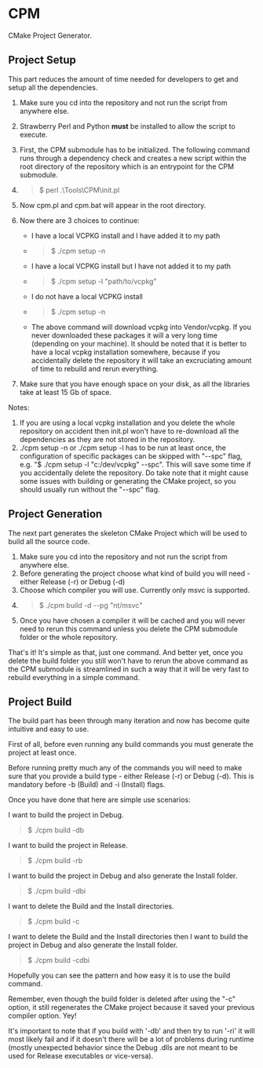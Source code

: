 # CPM

CMake Project Generator.

## Project Setup

This part reduces the amount of time needed for developers to get and setup all the dependencies.

1. Make sure you cd into the repository and not run the script from anywhere else.
2. Strawberry Perl and Python __must__ be installed to allow the script to execute.
3. First, the CPM submodule has to be initialized. The following command runs through a dependency check and creates a new script within the root directory of the repository which is an entrypoint for the CPM submodule.
4. >$ perl .\Tools\CPM\init.pl
5. Now cpm.pl and cpm.bat will appear in the root directory.
6. Now there are 3 choices to continue:

   * I have a local VCPKG install and I have added it to my path
   * >$ ./cpm setup -n
   * I have a local VCPKG install but I have not added it to my path
   * >$ ./cpm setup -l "path/to/vcpkg"
   * I do not have a local VCPKG install
   * >$ ./cpm setup -n
   * The above command will download vcpkg into Vendor/vcpkg. If you never downloaded these packages it will a very long time (depending on your machine). It should be noted that it is better to have a local vcpkg installation somewhere, because if you accidentally delete the repository it will take an excruciating amount of time to rebuild and rerun everything. 
7. Make sure that you have enough space on your disk, as all the libraries take at least 15 Gb of space.

Notes:

1. If you are using a local vcpkg installation and you delete the whole repository on accident then init.pl won't have to re-download all the dependencies as they are not stored in the repository.
2. ./cpm setup -n or ./cpm setup -l has to be run at least once, the configuration of specific packages can be skipped with "--spc" flag, e.g. "$ ./cpm setup -l "c:/dev/vcpkg" --spc". This will save some time if you accidentally delete the repository. Do take note that it might cause some issues with building or generating the CMake project, so you should usually run without the "--spc" flag.

## Project Generation

The next part generates the skeleton CMake Project which will be used to build all the source code.

1. Make sure you cd into the repository and not run the script from anywhere else.
2. Before generating the project choose what kind of build you will need - either Release (-r) or Debug (-d)
3. Choose which compiler you will use. Currently only msvc is supported.
4. >$ ./cpm build -d --pg "nt/msvc"
5. Once you have chosen a compiler it will be cached and you will never need to rerun this command unless you delete the CPM submodule folder or the whole repository.

That's it! It's simple as that, just one command. And better yet, once you delete the build folder you still won't have to rerun the above command as the CPM submodule is streamlined in such a way that it will be very fast to rebuild everything in a simple command.

## Project Build

The build part has been through many iteration and now has become quite intuitive and easy to use.

First of all, before even running any build commands you must generate the project at least once.

Before running pretty much any of the commands you will need to make sure that you provide a build type - either Release (-r) or Debug (-d). This is mandatory before -b (Build) and -i (Install) flags.

Once you have done that here are simple use scenarios:

I want to build the project in Debug.
> $ ./cpm build -db

I want to build the project in Release.
> $ ./cpm build -rb

I want to build the project in Debug and also generate the Install folder.
> $ ./cpm build -dbi

I want to delete the Build and the Install directories.
> $ ./cpm build -c

I want to delete the Build and the Install directories then I want to build the project in Debug and also generate the Install folder.
> $ ./cpm build -cdbi

Hopefully you can see the pattern and how easy it is to use the build command.

Remember, even though the build folder is deleted after using the "-c" option, it still regenerates the CMake project because it saved your previous compiler option. Yey!

It's important to note that if you build with '-db' and then try to run '-ri' it will most likely fail and if it doesn't there will be a lot of problems during runtime (mostly unexpected behavior since the Debug .dlls are not meant to be used for Release executables or vice-versa).
